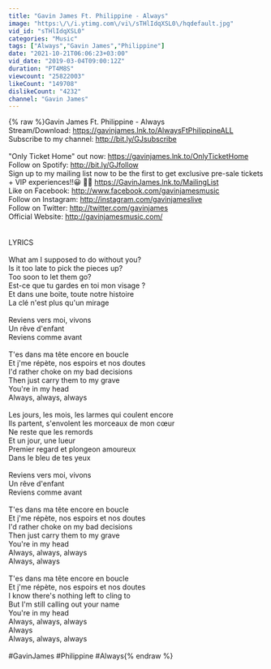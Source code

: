 ```yaml
---
title: "Gavin James Ft. Philippine - Always"
image: "https:\/\/i.ytimg.com\/vi\/sTHlIdqXSL0\/hqdefault.jpg"
vid_id: "sTHlIdqXSL0"
categories: "Music"
tags: ["Always","Gavin James","Philippine"]
date: "2021-10-21T06:06:23+03:00"
vid_date: "2019-03-04T09:00:12Z"
duration: "PT4M8S"
viewcount: "25822003"
likeCount: "149708"
dislikeCount: "4232"
channel: "Gavin James"
---
```

{% raw %}Gavin James Ft. Philippine - Always<br />Stream/Download: <a rel="nofollow" target="blank" href="https://gavinjames.lnk.to/AlwaysFtPhilippineALL">https://gavinjames.lnk.to/AlwaysFtPhilippineALL</a><br />Subscribe to my channel: <a rel="nofollow" target="blank" href="http://bit.ly/GJsubscribe">http://bit.ly/GJsubscribe</a> <br /><br />&quot;Only Ticket Home&quot; out now: <a rel="nofollow" target="blank" href="https://gavinjames.lnk.to/OnlyTicketHome">https://gavinjames.lnk.to/OnlyTicketHome</a><br />Follow on Spotify: <a rel="nofollow" target="blank" href="http://bit.ly/GJfollow">http://bit.ly/GJfollow</a> <br />Sign up to my mailing list now to be the first to get exclusive pre-sale tickets + VIP experiences!!😀 🙌🏼 <a rel="nofollow" target="blank" href="https://GavinJames.lnk.to/MailingList">https://GavinJames.lnk.to/MailingList</a> <br />Like on Facebook: <a rel="nofollow" target="blank" href="http://www.facebook.com/gavinjamesmusic">http://www.facebook.com/gavinjamesmusic</a> <br />Follow on Instagram: <a rel="nofollow" target="blank" href="http://instagram.com/gavinjameslive">http://instagram.com/gavinjameslive</a> <br />Follow on Twitter: <a rel="nofollow" target="blank" href="http://twitter.com/gavinjames">http://twitter.com/gavinjames</a> <br />Official Website: <a rel="nofollow" target="blank" href="http://gavinjamesmusic.com/">http://gavinjamesmusic.com/</a> <br /><br /><br />LYRICS <br /><br />What am I supposed to do without you?<br />Is it too late to pick the pieces up?<br />Too soon to let them go?<br />Est-ce que tu gardes en toi mon visage ?<br />Et dans une boite, toute notre histoire<br />La clé n'est plus qu'un mirage<br /><br />Reviens vers moi, vivons<br />Un rêve d'enfant<br />Reviens comme avant<br /><br />T'es dans ma tête encore en boucle<br />Et j'me répète, nos espoirs et nos doutes<br />I'd rather choke on my bad decisions<br />Then just carry them to my grave<br />You're in my head<br />Always, always, always<br /><br />Les jours, les mois, les larmes qui coulent encore<br />Ils partent, s'envolent les morceaux de mon cœur<br />Ne reste que les remords<br />Et un jour, une lueur<br />Premier regard et plongeon amoureux<br />Dans le bleu de tes yeux<br /><br />Reviens vers moi, vivons<br />Un rêve d'enfant<br />Reviens comme avant<br /><br />T'es dans ma tête encore en boucle<br />Et j'me répète, nos espoirs et nos doutes<br />I'd rather choke on my bad decisions<br />Then just carry them to my grave<br />You're in my head<br />Always, always, always<br />Always, always<br /><br />T'es dans ma tête encore en boucle<br />Et j'me répète, nos espoirs et nos doutes<br />I know there's nothing left to cling to<br />But I'm still calling out your name<br />You're in my head<br />Always, always, always<br />Always<br />Always, always, always<br /><br />#GavinJames #Philippine #Always{% endraw %}
